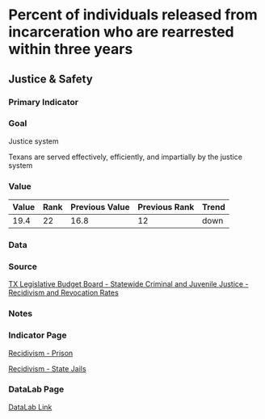 # Percent of individuals released from incarceration who are rearrested within three years

## Justice & Safety

### Primary Indicator

### **Goal**

Justice system

Texans are served effectively, efficiently, and impartially by the justice system

### Value

|  Value      | Rank        | Previous Value | Previous Rank | Trend | 
| ----------- | ----------- | ----------- | ----------- | -----------|
|     19.4   | 22         |      16.8   |   12      | down      | 

### Data



### Source

[TX Legislative Budget Board - Statewide Criminal and Juvenile Justice - Recidivism and Revocation Rates](https://www.lbb.state.tx.us/documents/publications/policy_report/6293_cjda_recidivism-revocation.pdf)



### Notes




### Indicator Page

[Recidivism - Prison](https://indicators.texas2036.org/indicator/116)

[Recidivism - State Jails](https://indicators.texas2036.org/indicator/144)



### DataLab Page

[DataLab Link](https://datalab.texas2036.org/LBBAI2019/texas-recidivism-rates-re-arrests-and-re-incarceration-for-adults?accesskey=qrjrnp)

